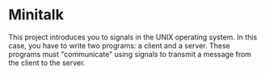# Minitalk
This project introduces you to signals in the UNIX operating system. In this case, you have to write two programs: a client and a server.  These programs must "communicate" using signals to transmit a message from the client to the server.
